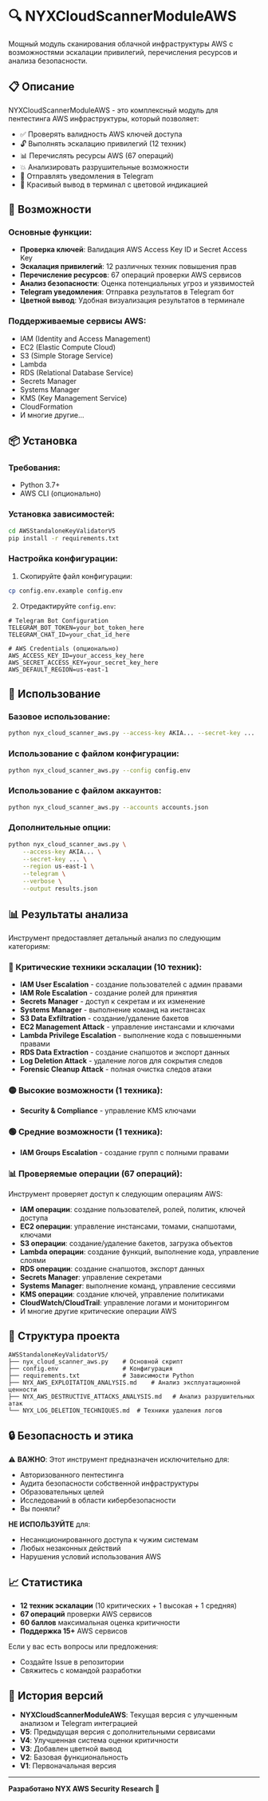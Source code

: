 # 🔍 NYXCloudScannerModuleAWS

Мощный модуль сканирования облачной инфраструктуры AWS с возможностями эскалации привилегий, перечисления ресурсов и анализа безопасности.

## 📋 Описание

NYXCloudScannerModuleAWS - это комплексный модуль для пентестинга AWS инфраструктуры, который позволяет:

- ✅ Проверять валидность AWS ключей доступа
- 🔓 Выполнять эскалацию привилегий (12 техник)
- 📊 Перечислять ресурсы AWS (67 операций)
- 💥 Анализировать разрушительные возможности
- 📱 Отправлять уведомления в Telegram
- 🎨 Красивый вывод в терминал с цветовой индикацией

## 🚀 Возможности

### Основные функции:
- **Проверка ключей**: Валидация AWS Access Key ID и Secret Access Key
- **Эскалация привилегий**: 12 различных техник повышения прав
- **Перечисление ресурсов**: 67 операций проверки AWS сервисов
- **Анализ безопасности**: Оценка потенциальных угроз и уязвимостей
- **Telegram уведомления**: Отправка результатов в Telegram бот
- **Цветной вывод**: Удобная визуализация результатов в терминале

### Поддерживаемые сервисы AWS:
- IAM (Identity and Access Management)
- EC2 (Elastic Compute Cloud)
- S3 (Simple Storage Service)
- Lambda
- RDS (Relational Database Service)
- Secrets Manager
- Systems Manager
- KMS (Key Management Service)
- CloudFormation
- И многие другие...

## 📦 Установка

### Требования:
- Python 3.7+
- AWS CLI (опционально)

### Установка зависимостей:

```bash
cd AWSStandaloneKeyValidatorV5
pip install -r requirements.txt
```

### Настройка конфигурации:

1. Скопируйте файл конфигурации:
```bash
cp config.env.example config.env
```

2. Отредактируйте `config.env`:
```env
# Telegram Bot Configuration
TELEGRAM_BOT_TOKEN=your_bot_token_here
TELEGRAM_CHAT_ID=your_chat_id_here

# AWS Credentials (опционально)
AWS_ACCESS_KEY_ID=your_access_key_here
AWS_SECRET_ACCESS_KEY=your_secret_key_here
AWS_DEFAULT_REGION=us-east-1
```

## 🎯 Использование

### Базовое использование:

```bash
python nyx_cloud_scanner_aws.py --access-key AKIA... --secret-key ...
```

### Использование с файлом конфигурации:

```bash
python nyx_cloud_scanner_aws.py --config config.env
```

### Использование с файлом аккаунтов:

```bash
python nyx_cloud_scanner_aws.py --accounts accounts.json
```

### Дополнительные опции:

```bash
python nyx_cloud_scanner_aws.py \
    --access-key AKIA... \
    --secret-key ... \
    --region us-east-1 \
    --telegram \
    --verbose \
    --output results.json
```

## 📊 Результаты анализа

Инструмент предоставляет детальный анализ по следующим категориям:

### 🔴 Критические техники эскалации (10 техник):
- **IAM User Escalation** - создание пользователей с админ правами
- **IAM Role Escalation** - создание ролей для принятия
- **Secrets Manager** - доступ к секретам и их изменение
- **Systems Manager** - выполнение команд на инстансах
- **S3 Data Exfiltration** - создание/удаление бакетов
- **EC2 Management Attack** - управление инстансами и ключами
- **Lambda Privilege Escalation** - выполнение кода с повышенными правами
- **RDS Data Extraction** - создание снапшотов и экспорт данных
- **Log Deletion Attack** - удаление логов для сокрытия следов
- **Forensic Cleanup Attack** - полная очистка следов атаки

### 🟡 Высокие возможности (1 техника):
- **Security & Compliance** - управление KMS ключами

### 🟢 Средние возможности (1 техника):
- **IAM Groups Escalation** - создание групп с полными правами

### 📊 Проверяемые операции (67 операций):
Инструмент проверяет доступ к следующим операциям AWS:
- **IAM операции**: создание пользователей, ролей, политик, ключей доступа
- **EC2 операции**: управление инстансами, томами, снапшотами, ключами
- **S3 операции**: создание/удаление бакетов, загрузка объектов
- **Lambda операции**: создание функций, выполнение кода, управление слоями
- **RDS операции**: создание снапшотов, экспорт данных
- **Secrets Manager**: управление секретами
- **Systems Manager**: выполнение команд, управление сессиями
- **KMS операции**: создание ключей, управление политиками
- **CloudWatch/CloudTrail**: управление логами и мониторингом
- И многие другие критические операции AWS

## 📁 Структура проекта

```
AWSStandaloneKeyValidatorV5/
├── nyx_cloud_scanner_aws.py    # Основной скрипт
├── config.env                  # Конфигурация
├── requirements.txt            # Зависимости Python
├── NYX_AWS_EXPLOITATION_ANALYSIS.md    # Анализ эксплуатационной ценности
├── NYX_AWS_DESTRUCTIVE_ATTACKS_ANALYSIS.md   # Анализ разрушительных атак
└── NYX_LOG_DELETION_TECHNIQUES.md  # Техники удаления логов
```

## 🔒 Безопасность и этика

⚠️ **ВАЖНО**: Этот инструмент предназначен исключительно для:
- Авторизованного пентестинга
- Аудита безопасности собственной инфраструктуры
- Образовательных целей
- Исследований в области кибербезопасности
- Вы поняли?

**НЕ ИСПОЛЬЗУЙТЕ** для:
- Несанкционированного доступа к чужим системам
- Любых незаконных действий
- Нарушения условий использования AWS

## 📈 Статистика

- **12 техник эскалации** (10 критических + 1 высокая + 1 средняя)
- **67 операций** проверки AWS сервисов
- **60 баллов** максимальная оценка критичности
- **Поддержка 15+** AWS сервисов

Если у вас есть вопросы или предложения:
- Создайте Issue в репозитории
- Свяжитесь с командой разработки

## 🔄 История версий

- **NYXCloudScannerModuleAWS**: Текущая версия с улучшенным анализом и Telegram интеграцией
- **V5**: Предыдущая версия с дополнительными сервисами
- **V4**: Улучшенная система оценки критичности
- **V3**: Добавлен цветной вывод
- **V2**: Базовая функциональность
- **V1**: Первоначальная версия

---

**Разработано NYX AWS Security Research** 🔐
